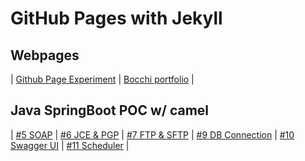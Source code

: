 # GitHub Pages with Jekyll



## Webpages

| [Github Page Experiment](githubPageTutor.md) | [Bocchi portfolio](https://ivan-pccw.github.io/portfolio-site/) |

## Java SpringBoot POC w/ camel

| [#5 SOAP](SpringBoot-Framework-POC/5/SOAP.md) | [#6 JCE & PGP](SpringBoot-Framework-POC/6/JCE_PGP.md) | [#7 FTP & SFTP](SpringBoot-Framework-POC/7/FTP_SFTP.md) | [#9 DB Connection](SpringBoot-Framework-POC/9/DB_Connection.md) | [#10 Swagger UI](SpringBoot-Framework-POC/10/Swagger.md) | [#11 Scheduler](SpringBoot-Framework-POC/11/Scheduler.md) |


